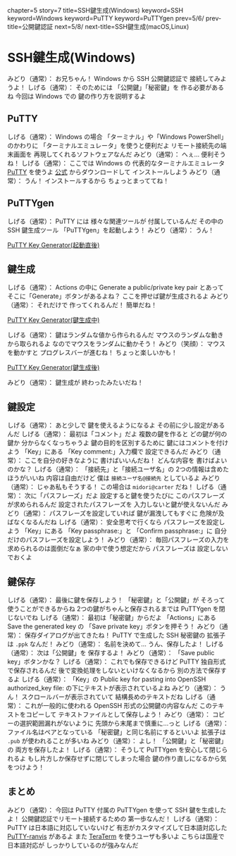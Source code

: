 chapter=5
story=7
title=SSH鍵生成(Windows)
keyword=SSH
keyword=Windows
keyword=PuTTY
keyword=PuTTYgen
prev=5/6/
prev-title=公開鍵認証
next=5/8/
next-title=SSH鍵生成(macOS,Linux)

# SSH鍵生成(Windows)

みどり（通常）：
  お兄ちゃん！
  Windows から
  SSH 公開鍵認証で
  接続してみようよ！
しげる（通常）：
  そのためには
  「公開鍵」「秘密鍵」を
  作る必要があるね
  今回は Windows での
  鍵の作り方を説明するよ

## PuTTY

しげる（通常）：
  Windows の場合
  「ターミナル」や「Windows PowerShell」のかわりに
  「ターミナルエミュレータ」を使うと便利だよ
  リモート接続先の端末画面を
  再現してくれるソフトウェアなんだ
みどり（通常）：
  へぇ…
  便利そうね！
しげる（通常）：
  ここでは Windows の
  代表的なターミナルエミュレータ
  [PuTTY](https://putty.org) を使うよ
  [公式](https://www.chiark.greenend.org.uk/~sgtatham/putty/) からダウンロードして
  インストールしよう
みどり（通常）：
  うん！
  インストールするから
  ちょっとまっててね！

## PuTTYgen

しげる（通常）：
  PuTTY には
  様々な関連ツールが
  付属しているんだ
  その中の SSH 鍵生成ツール
  「PuTTYgen」を起動しよう！
みどり（通常）：
  うん！

[PuTTY Key Generator(起動直後)](img/puttygen-1.png)

## 鍵生成

しげる（通常）：
  Actions の中に
  Generate a public/private key pair とあって
  そこに「Generate」ボタンがあるよね？
  ここを押せば鍵が生成されるよ
みどり（通常）：
  それだけで
  作ってくれるんだ！
  簡単だね！

[PuTTY Key Generator(鍵生成中)](img/puttygen-2.png)

しげる（通常）：
  鍵はランダムな値から作られるんだ
  マウスのランダムな動きから取られるよ
  なのでマウスをランダムに動かそう！
みどり（笑顔）：
  マウスを動かすと
  プログレスバーが進むね！
  ちょっと楽しいかも！

[PuTTY Key Generator(鍵生成後)](img/puttygen-3.png)

みどり（通常）：
  鍵生成が
  終わったみたいだね！

## 鍵設定

しげる（通常）：
  あと少しで
  鍵を使えるようになるよ
  その前に少し設定があるんだ
しげる（通常）：
  最初は「コメント」だよ
  複数の鍵を作ると
  どの鍵が何の鍵か
  分からなくなっちゃうよ
  鍵の目的を区別するために
  鍵にはコメントを付けよう
  「Key」にある
  「Key comment:」入力欄で
  設定できるんだ
みどり（通常）：
  ここを自分の好きなように
  書けばいいんだね！
  どんな内容を
  書けばよいのかな？
しげる（通常）：
  「接続先」と「接続ユーザ名」の
  2つの情報は含めたほうがいいね
  内容は自由だけど
  僕は `接続ユーザ名@接続先`
  としているよ
みどり（通常）：
  じゃあ私もそうする！
  この場合は `midori@carter` だね！
しげる（通常）：
  次に「パスフレーズ」だよ
  設定すると鍵を使うたびに
  このパスフレーズが求められるんだ
  設定されたパスフレーズを
  入力しないと鍵が使えないんだ
みどり（通常）：
  パスフレーズを設定していれば
  鍵が漏洩してもすぐに
  危険が及ばなくなるんだね
しげる（通常）：
  安全思考で行くなら
  パスフレーズを設定しよう
  「Key」にある
  「Key passphrase:」と
  「Confirm passphrase:」に
  自分だけのパスフレーズを設定しよう！
みどり（通常）：
  毎回パスフレーズの入力を
  求められるのは面倒だなぁ
  家の中で使う想定だから
  パスフレーズは
  設定しないでおくよ

## 鍵保存

しげる（通常）：
  最後に鍵を保存しよう！
  「秘密鍵」と「公開鍵」が
  そろって使うことができるからね
  2つの鍵がちゃんと保存されるまでは
  PuTTYgen を閉じないでね
しげる（通常）：
  最初は「秘密鍵」からだよ
  「Actions」にある
  Save the generated key の
  「Save private key」ボタンを押そう！
みどり（通常）：
  保存ダイアログが出てきたね！
  PuTTY で生成した SSH 秘密鍵の
  拡張子は `.ppk` なんだ！
みどり（通常）：
  名前を決めて…
  うん、保存したよ！
しげる（通常）：
  次は「公開鍵」を
  保存するよ！
みどり（通常）：
  「Save public key」ボタンかな？
しげる（通常）：
  これでも保存できるけど
  PuTTY 独自形式で保存されるんだ
  後で変換処理をしないといけなくなるから
  別の方法で保存するよ
しげる（通常）：
  「Key」の
  Public key for pasting into OpenSSH authorized_key file:
  の下にテキストが表示されているよね
みどり（通常）：
  うん！
  スクロールバーが表示されていて
  結構長めのテキストだね
しげる（通常）：
  これが一般的に使われる
  OpenSSH 形式の公開鍵の内容なんだ
  このテキストをコピーして
  テキストファイルとして保存しよう！
みどり（通常）：
  コピーの選択範囲漏れがないように
  先頭から末尾まで慎重に…っと
しげる（通常）：
  ファイル名はペアとなっている
  「秘密鍵」と同じ名前にするといいよ
  拡張子は `.pub` が使われることが多いね
みどり（通常）：
  よし！
  「公開鍵」と「秘密鍵」の
  両方を保存したよ！
しげる（通常）：
  そうして PuTTYgen を安心して閉じられるよ
  もし片方しか保存せずに閉じてしまった場合
  鍵の作り直しになるから気をつけよう！

## まとめ

みどり（通常）：
  今回は PuTTY 付属の
  PuTTYgen を使って
  SSH 鍵を生成したよ！
  公開鍵認証でリモート接続するための
  第一歩なんだ！
しげる（通常）：
  PuTTY は日本語に対応していないけど
  有志がカスタマイズして日本語対応した
  [PuTTY-ranvis](https://www.ranvis.com/putty) があるよ
  また [TeraTerm](https://teratermproject.github.io/) を使うユーザも多いよ
  こちらは国産で日本語対応が
  しっかりしているのが強みなんだ

